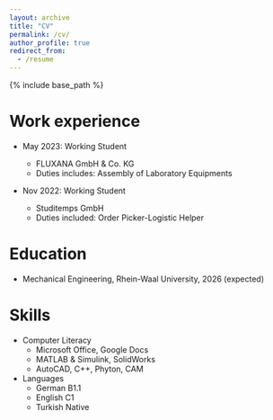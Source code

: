 ```yaml
---
layout: archive
title: "CV"
permalink: /cv/
author_profile: true
redirect_from:
  - /resume
---
```


{% include base_path %}

Work experience
======
* May 2023: Working Student
  * FLUXANA GmbH & Co. KG
  * Duties includes: Assembly of Laboratory Equipments

* Nov 2022: Working Student
  * Studitemps GmbH
  * Duties included: Order Picker-Logistic Helper
  
  
Education
======

* Mechanical Engineering, Rhein-Waal University, 2026 (expected)


Skills
======
* Computer Literacy
  * Microsoft Office, Google Docs
  * MATLAB & Simulink, SolidWorks
  * AutoCAD, C++, Phyton, CAM
* Languages
  * German   B1.1
  * English  C1
  * Turkish  Native

